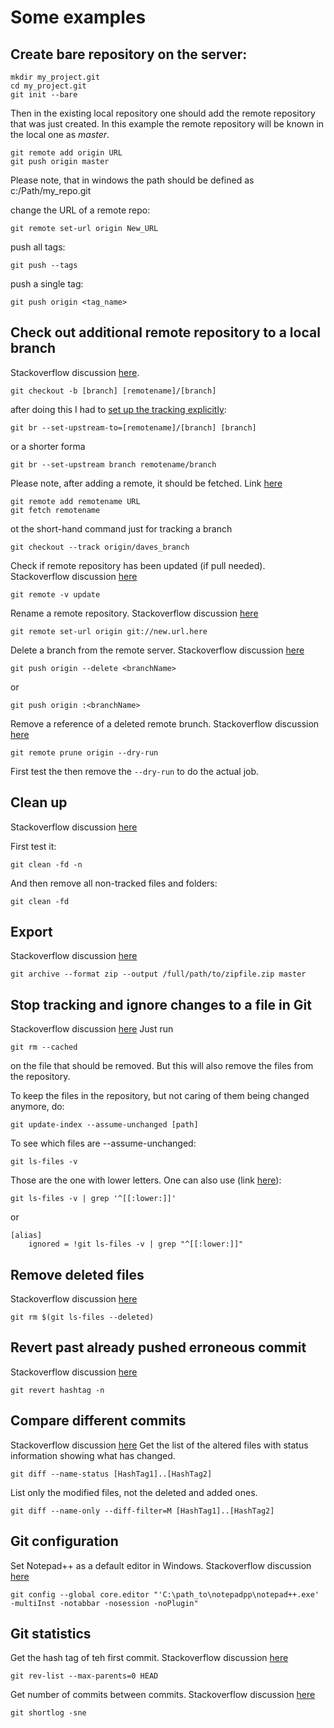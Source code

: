 # Some examples
 
## Create bare repository on the server:

```
mkdir my_project.git
cd my_project.git
git init --bare
```
 
Then in the existing local repository one should add the remote repository that was 
just created. In this example the remote repository will be known in the local one as _master_.
```
git remote add origin URL
git push origin master
 ```
Please note, that in windows the path should be defined as c:/Path/my_repo.git
 
change the URL of a remote repo:
```
git remote set-url origin New_URL
```
 
push all tags:
```
git push --tags
```
 
push a single tag:
```
git push origin <tag_name>
```

## Check out additional remote repository to a local branch
Stackoverflow discussion [here](http://stackoverflow.com/questions/9537392/git-fetch-remote-branch).

```
git checkout -b [branch] [remotename]/[branch]
```
after doing this I had to [set up the tracking explicitly](http://stackoverflow.com/questions/520650/make-an-existing-git-branch-track-a-remote-branch):
```
git br --set-upstream-to=[remotename]/[branch] [branch]
```
or a shorter forma
```
git br --set-upstream branch remotename/branch
```
Please note, after adding a remote, it should be fetched. Link [here](http://stackoverflow.com/questions/14717957/why-does-git-not-recognize-origin-master-as-a-valid-object-name)
```
git remote add remotename URL
git fetch remotename
 ```

ot the short-hand command just for tracking a branch
```
git checkout --track origin/daves_branch
```
Check if remote repository has been updated (if pull needed). Stackoverflow discussion [here](http://stackoverflow.com/questions/3258243/git-check-if-pull-needed)
```
git remote -v update
```
Rename a remote repository. Stackoverflow discussion [here](http://stackoverflow.com/questions/2432764/change-the-uri-url-for-a-remote-git-repository)
```
git remote set-url origin git://new.url.here
```

Delete a branch from the remote server. Stackoverflow discussion [here](http://stackoverflow.com/questions/2003505/delete-a-git-branch-both-locally-and-remotely)
```
git push origin --delete <branchName>
```
or
```
git push origin :<branchName>
```
Remove a reference of a deleted remote brunch. Stackoverflow discussion [here](http://stackoverflow.com/questions/6930147/git-pull-displays-fatal-couldnt-find-remote-ref-refs-heads-xxxx-and-hangs-up)
```
git remote prune origin --dry-run
```
First test the then remove the `--dry-run` to do the actual job.

## Clean up

Stackoverflow discussion [here](http://stackoverflow.com/questions/61212/remove-local-untracked-files-from-my-current-git-branch)

First test it:
```
git clean -fd -n
```
And then remove all non-tracked files and folders:
```
git clean -fd
```

## Export

Stackoverflow discussion [here](http://stackoverflow.com/questions/160608/do-a-git-export-like-svn-export)
```
git archive --format zip --output /full/path/to/zipfile.zip master
```

## Stop tracking and ignore changes to a file in Git
Stackoverflow discussion [here](http://stackoverflow.com/questions/936249/stop-tracking-and-ignore-changes-to-a-file-in-git)
Just run
```
git rm --cached
```
on the file that should be removed. But this will also remove the files from the repository.

To keep the files in the repository, but not caring of them being changed anymore, do:
```
git update-index --assume-unchanged [path]
```

To see which files are --assume-unchanged:
```
git ls-files -v
```
Those are the one with lower letters.
One can also use (link [here](http://stackoverflow.com/questions/2363197/can-i-get-a-list-of-files-marked-assume-unchanged)):
```
git ls-files -v | grep '^[[:lower:]]'
```
or
```
[alias]
    ignored = !git ls-files -v | grep "^[[:lower:]]"
```


## Remove deleted files
Stackoverflow discussion [here](http://stackoverflow.com/questions/492558/removing-multiple-files-from-a-git-repo-that-have-already-been-deleted-from-disk)
```
git rm $(git ls-files --deleted) 
```

## Revert past already pushed erroneous commit
Stackoverflow discussion [here](http://stackoverflow.com/questions/2318777/undo-a-particular-commit-in-git-thats-been-pushed-to-remote-repos)
```
git revert hashtag -n 
```

## Compare different commits
Stackoverflow discussion [here](http://stackoverflow.com/questions/6944264/git-diff-show-only-diff-for-files-that-exist-in-both-commits)
Get the list of the altered files with status information showing what has changed.
```
git diff --name-status [HashTag1]..[HashTag2]
```
List only the modified files, not the deleted and added ones.
```
git diff --name-only --diff-filter=M [HashTag1]..[HashTag2]
```

## Git configuration
Set Notepad++ as a default editor in Windows. Stackoverflow discussion [here](http://stackoverflow.com/questions/1634161/how-do-i-use-notepad-or-other-with-msysgit/2486342#2486342)
```
git config --global core.editor "'C:\path_to\notepadpp\notepad++.exe' -multiInst -notabbar -nosession -noPlugin"
```

## Git statistics
Get the hash tag of teh first commit. Stackoverflow discussion [here](http://stackoverflow.com/questions/1006775/how-to-reference-the-initial-commit)
```
git rev-list --max-parents=0 HEAD
```

Get number of commits between commits. Stackoverflow discussion [here](http://stackoverflow.com/questions/1486819/which-git-commit-stats-are-easy-to-pull)
```
git shortlog -sne
```